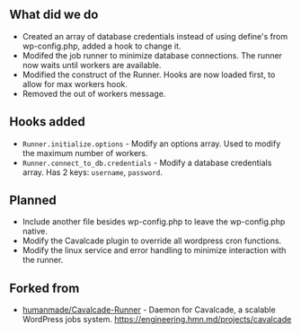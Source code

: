 ## What did we do
- Created an array of database credentials instead of using define's from wp-config.php, added a hook to change it.
- Modifed the job runner to minimize database connections. The runner now waits until workers are available.
- Modified the construct of the Runner. Hooks are now loaded first, to allow for max workers hook.
- Removed the out of workers message.

## Hooks added
- `Runner.initialize.options` - Modify an options array. Used to modify the maximum number of workers.
- `Runner.connect_to_db.credentials` - Modify a database credentials array. Has 2 keys: `username`, `password`.

## Planned
- Include another file besides wp-config.php to leave the wp-config.php native.
- Modify the Cavalcade plugin to override all wordpress cron functions.
- Modify the linux service and error handling to minimize interaction with the runner.

## Forked from
- [humanmade/Cavalcade-Runner](https://github.com/humanmade/Cavalcade-Runner) - Daemon for Cavalcade, a scalable WordPress jobs system. https://engineering.hmn.md/projects/cavalcade
